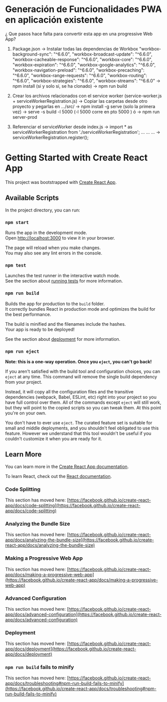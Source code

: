 # Generación de Funcionalidades PWA en aplicación existente
¿ Que pasos hace falta para convertir esta app en una progressive Web App?
1. Package.json -> Instalar todas las dependencias de Workbox
"workbox-background-sync": "^6.6.0",
"workbox-broadcast-update": "^6.6.0",
"workbox-cacheable-response": "^6.6.0",
"workbox-core": "^6.6.0",
"workbox-expiration": "^6.6.0",
"workbox-google-analytics": "^6.6.0",
"workbox-navigation-preload": "^6.6.0",
"workbox-precaching": "^6.6.0",
"workbox-range-requests": "^6.6.0",
"workbox-routing": "^6.6.0",
"workbox-strategies": "^6.6.0",
"workbox-streams": "^6.6.0"
   -> npm install (si y solo si, se ha clonado)
   -> npm run build

2. Crear los archivos relacionados con el service worker (service-worker.js + serviceWorkerRegistration.js)
   -> Copiar las carpetas desde otro proyecto y pegarlas en .../src/
   -> npm install -g serve (solo la primera vez)
   -> serve -s build -l 5000 (-l 5000 corre en pto 5000 )
   ó
   -> npm run server-prod

3. Referenciar el serviceWorker desde index.js
   -> import * as serviceWorkerRegistration from './serviceWorkerRegistration';
   ...
   ...
   ...
   -> serviceWorkerRegistration.register();

 





# Getting Started with Create React App

This project was bootstrapped with [Create React App](https://github.com/facebook/create-react-app).

## Available Scripts

In the project directory, you can run:

### `npm start`

Runs the app in the development mode.\
Open [http://localhost:3000](http://localhost:3000) to view it in your browser.

The page will reload when you make changes.\
You may also see any lint errors in the console.

### `npm test`

Launches the test runner in the interactive watch mode.\
See the section about [running tests](https://facebook.github.io/create-react-app/docs/running-tests) for more information.

### `npm run build`

Builds the app for production to the `build` folder.\
It correctly bundles React in production mode and optimizes the build for the best performance.

The build is minified and the filenames include the hashes.\
Your app is ready to be deployed!

See the section about [deployment](https://facebook.github.io/create-react-app/docs/deployment) for more information.

### `npm run eject`

**Note: this is a one-way operation. Once you `eject`, you can't go back!**

If you aren't satisfied with the build tool and configuration choices, you can `eject` at any time. This command will remove the single build dependency from your project.

Instead, it will copy all the configuration files and the transitive dependencies (webpack, Babel, ESLint, etc) right into your project so you have full control over them. All of the commands except `eject` will still work, but they will point to the copied scripts so you can tweak them. At this point you're on your own.

You don't have to ever use `eject`. The curated feature set is suitable for small and middle deployments, and you shouldn't feel obligated to use this feature. However we understand that this tool wouldn't be useful if you couldn't customize it when you are ready for it.

## Learn More

You can learn more in the [Create React App documentation](https://facebook.github.io/create-react-app/docs/getting-started).

To learn React, check out the [React documentation](https://reactjs.org/).

### Code Splitting

This section has moved here: [https://facebook.github.io/create-react-app/docs/code-splitting](https://facebook.github.io/create-react-app/docs/code-splitting)

### Analyzing the Bundle Size

This section has moved here: [https://facebook.github.io/create-react-app/docs/analyzing-the-bundle-size](https://facebook.github.io/create-react-app/docs/analyzing-the-bundle-size)

### Making a Progressive Web App

This section has moved here: [https://facebook.github.io/create-react-app/docs/making-a-progressive-web-app](https://facebook.github.io/create-react-app/docs/making-a-progressive-web-app)

### Advanced Configuration

This section has moved here: [https://facebook.github.io/create-react-app/docs/advanced-configuration](https://facebook.github.io/create-react-app/docs/advanced-configuration)

### Deployment

This section has moved here: [https://facebook.github.io/create-react-app/docs/deployment](https://facebook.github.io/create-react-app/docs/deployment)

### `npm run build` fails to minify

This section has moved here: [https://facebook.github.io/create-react-app/docs/troubleshooting#npm-run-build-fails-to-minify](https://facebook.github.io/create-react-app/docs/troubleshooting#npm-run-build-fails-to-minify)

